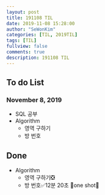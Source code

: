 ```yaml
---
layout: post
title: 191108 TIL
date: 2019-11-08 15:28:00
author: "SeWonKim"
categories: [TIL, 2019TIL]
tags: [TIL]
fullview: false
comments: true
description: 191108 TIL
---
```


## To do List

### November 8, 2019

- SQL 공부
- Algorithm
    - 영역 구하기
    - 방 번호


## Done

- Algorithm
    - 영역 구하기❎
    - 방 번호✅12분 20초 🔫one shot🔫
